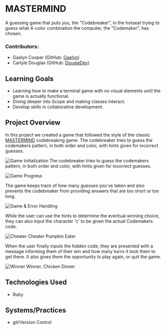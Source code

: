 # MASTERMIND

  A guessing game that puts you, the "Codebreaker", in the hotseat trying to guess what 4-color combination the computer, the "Codemaker", has chosen.

### Contributors:
  - Gaelyn Cooper (GitHub: [Gaelyn](https://github.com/gaelyn))
  - Carlyle Douglas (GitHub: [DougieDev](https://github.com/DougieDev))
  

## Learning Goals

  - Learning how to make a terminal game with no visual elements until the game is actually functional.
  - Diving deeper into Scope and making classes interact.
  - Develop skills in collaborative development.

## Project Overview

  In this project we created a game that followed the style of the classic [MASTERMIND](https://en.wikipedia.org/wiki/Mastermind_(board_game)) codebreaking game. The codebreaker tries to guess the codemakers pattern, in both order and color, with hints given for incorrect guesses.

![Game Initialization](https://i.imgur.com/plsLcEg.png)
  The codebreaker tries to guess the codemakers pattern, in both order and color, with hints given for incorrect guesses.

![Game Progress](https://i.ibb.co/R0NLgTc/Screen-Shot-2021-02-17-at-4-09-50-PM.png)

  The game keeps track of how many guesses you've taken and also prevents the codebreaker from providing answers that are too short or too long.

![Game & Error Handling](https://i.ibb.co/GpFvDfP/Screen-Shot-2021-02-17-at-4-17-34-PM.png)

  While the user can use the hints to determine the eventual winning choice, they can also input the character 'c' to be given the actual Codemakers code.

![Cheater Cheater Pumpkin Eater](https://i.ibb.co/FXjz02T/Screen-Shot-2021-02-17-at-4-25-04-PM.png)

  When the user finally inputs the hidden code, they are presented with a message informing them of their win and how many turns it took them to get there. It also gives them the opportunity to play again, or quit the game.

![Winner Winner, Chicken Dinner](https://i.ibb.co/s6B84Rn/Screen-Shot-2021-02-17-at-4-29-40-PM.png)

## Technologies Used

  - Ruby

## Systems/Practices

  - git/Version Control